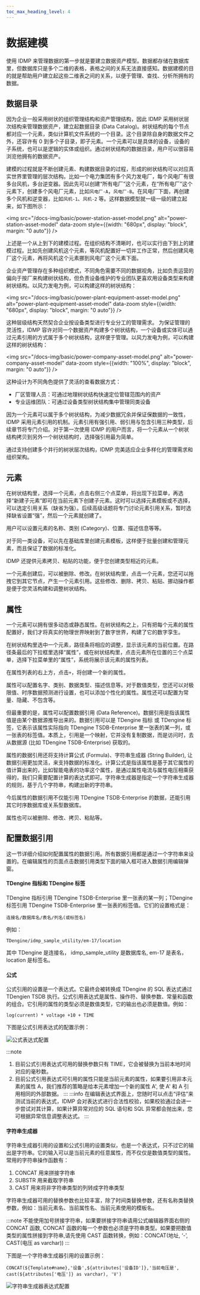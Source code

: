 ```yaml
---
toc_max_heading_level: 4
---
```


# 数据建模

使用 IDMP 来管理数据的第一步就是要建立数据资产模型。数据都存储在数据库里，但数据库只是多个二维的表格，表格之间的关系无法直接感知。数据建模的目的就是帮助用户建立起这些二维表之间的关系，以便于管理、查找、分析所拥有的数据。

## 数据目录

因为企业一般采用树状的组织管理结构和资产管理结构，因此 IDMP 采用树状层次结构来管理数据资产，建立起数据目录 (Data Catalog)。树状结构的每个节点都对应一个元素，类似计算机文件系统的一个目录。这个目录除自身的数据文件之外，还容许有 0 到多个子目录，即子元素。一个元素可以是具体的设备，设备的子系统，也可以是逻辑的实体或组织。通过树状结构的数据目录，用户可以很容易浏览他拥有的数据资产。

建模的过程就是不断创建元素、构建数据目录的过程，形成的树状结构可以对应真实世界里管理的层次结构。比如一个电力集团有多个风力发电厂，每个风电厂有很多台风机，多台逆变器。因此先可以创建“所有电厂”这个元素，在“所有电厂”这个元素下，创建多个风电厂元素，比如`风电厂-A`，`风电厂-B`。在风电厂下面，再创建多个风机和逆变器，比如`风机-1`、`风机-2` 等。这样数据模型就一级一级的建立起来，如下图所示：

<img
src="/docs-img/basic/power-station-asset-model.png"
alt="power-station-asset-model" data-zoom style={{width: "680px", display: "block", margin: "0 auto"}} />

上述是一个从上到下的建模过程。在组织结构不清晰时，也可以实行由下到上的建模过程。比如先创建风机这个元素，等风机配置好一切并工作正常，然后创建风电厂这个元素，再将风机这个元素挪到风电厂这个元素下面。

企业资产管理存在多种组织模式，不同角色需要不同的数据视角，比如负责运营的偏向于按厂来构建树状结构，但负责设备维护的专业团队更喜欢用设备类型来构建树状结构。以风力发电为例，可以构建这样的树状结构：

<img src="/docs-img/basic/power-plant-equipment-asset-model.png"
alt="power-plant-equipment-asset-model" data-zoom style={{width: "680px", display: "block", margin: "0 auto"}} />

这种层级结构天然契合企业按设备类型进行专业分工的管理需求。
为保证管理的灵活性，IDMP 容许对同一个数据资产构建多个树状结构，一个设备或实体可以通过元素引用的方式属于多个树状结构，这样便于管理。以风力发电为例，可以构建这样的树状结构：

<img src="/docs-img/basic/power-company-asset-model.png" alt="power-company-asset-model" data-zoom  style={{width: "100%", display: "block", margin: "0 auto"}} />

这种设计为不同角色提供了灵活的查看数据方式：

- 厂区管理人员：可通过地理树状结构快速定位管辖范围内的资产
- 专业运维团队：可通过设备类型树状结构集中管理同类设备

因为一个元素可以属于多个树状结构，为减少数据冗余并保证保数据的一致性，IDMP 采用元素引用的机制。元素引用有强引用、弱引用与包含引用三种类型，后续章节将专门介绍。对于第一次使用 IDMP 的用户而言，将一个元素从一个树状结构拷贝到另外一个树状结构时，选择强引用最为简单。

通过支持创建多个并行的树状层次结构，IDMP 完美适应企业多样化的管理需求和组织架构。

## 元素

在树状结构里，选择一个元素，点击右侧三个点菜单，将出现下拉菜单，再选择“新建子元素”即可在当前元素下创建子元素。这时可以选择元素模板或不选择，可以选定引用关系（缺省为强）。后续高级话题将专门讨论元素引用关系，暂时选择缺省设置“强”，然后一个元素就创建了。

用户可以设置元素的名称、类别 (Category)、位置、描述信息等等。

对于同一类设备，可以先在基础库里创建元素模板，这样便于批量创建和管理元素，而且保证了数据的标准化。

IDMP 还提供元素拷贝、粘贴的功能，便于您创建类型相近的元素。

一个元素创建后，可以被删除、修改。在树状结构里，点击一个元素，您还可以拖拽它到其它节点，产生一个元素引用。这些修改、删除、拷贝、粘贴、挪动操作都是便于您灵活构建和调整树状结构。

## 属性

一个元素可以拥有很多动态或静态属性。在树状结构之上，只有把每个元素的属性配置好，我们才将真实的物理世界映射到了数字世界，构建了它的数字孪生。

在树状结构里选中一个元素，路径条将相应的调整，显示该元素的当前位置。在路径条最后的下拉框里选择“属性”，或在树状结构里，点击元素所在位置的三个点菜单，选择下拉菜单里的“属性”，系统将展示该元素的属性列表。

在属性列表的右上方，点击`+`，将创建一个新的属性。

属性可以配置名字、类别、数据类型、描述信息等。对于数值类型，您还可以对极限值、时序数据预测进行设置，也可以添加个性化的属性。属性还可以配置为常量、隐藏、不包含等。

但最重要的是，属性可以配置数据引用 (Data Reference)。数据引用是指该属性值是由某个数据源推导出来的。数据引用可以是 TDengine 指标 或 TDengine 标签，它表示该属性实际指向 TDengine TSDB-Enterprise 里一张表的某一列，或一张表的标签值。本质上，引用是一个映射，它并没有复制数据，而是访问时，去从数据源 (比如 TDengine TSDB-Enterprise) 获取的。

属性的数据引用还将支持计算公式 (Formula)、字符串生成器 (String Builder), 让数据引用更加灵活，来支持数据的标准化。计算公式是指该属性是基于其它属性的值计算出来的，比如智能电表的功率这个属性，是通过属性电流与属性电压相乘获得的，我们只需要配置计算的表达式即可。字符串生成器是指定一个字符串生成器的规则，基于几个字符串，构建出新的字符串。

今后属性的数据引用不仅能引用 TDengine TSDB-Enterprise 的数据，还能引用其它时序数据库或关系型数据库。

属性也可以被删除、修改、拷贝、粘贴等。

## 配置数据引用

这一节详细介绍如何配置属性的数据引用。所有数据引用都是通过一个字符串来设置的。在编辑属性的页面点击数据引用类型下面的输入框可进入数据引用编辑弹窗。

#### TDengine 指标和 TDengine 标签
TDengine 指标引用 TDengine TSDB-Enterprise 里一张表的某一列；TDengine 标签引用 TDengine TSDB-Enterprise 里一张表的标签值。它们的设置格式是：
```
连接名/数据库名/表名/列名(或标签名)
```
例如： 
```
TDengine/idmp_sample_utility/em-17/location
```
其中 TDengine 是连接名， idmp_sample_utility 是数据库名, em-17 是表名， location 是标签名。

#### 公式
公式引用的设置是一个表达式。它最终会被转换成 TDengine 的 SQL 表达式通过 TDengien TSDB 执行。公式引用表达式是属性、操作符、替换参数、常量和函数的组合。它引用的属性的类型必须是数值类型，它的输出也必须是数值。例如：
```
log(current) * voltage +10 + TIME
```
下图是公式引用表达式的配置示例：

![公式表达式配置](/docs-img/basic/formula-setting.png)

:::note
1. 目前公式引用表达式可用的替换参数只有 TIME，它会被替换为当前本地时间对应的毫秒数。
2. 目前公式引用表达式可引用的属性只能是当前元素的属性，如果要引用非本元素的属性 A，我们推荐的策略是给本元素增加一个新的属性 A', 使 A' 和 A 引用相同的外部数据。
:::
:::info
在编辑表达式界面上，您随时可以点击“评估”来测试当前的表达式，IDMP 会对表达式进行合法性校验，如果校验通过会进一步尝试对其计算，如果计算异常对应的 SQL 语句和 SQL 异常都会抛出来，您可根据异常信息调整表达式。
:::

#### 字符串生成器
字符串生成器引用的设置和公式引用的设置类似，也是一个表达式，只不过它的输出是字符串。它的输入可以是当前元素的任意属性，而不仅仅是数值类型的属性。常用的字符串操作函数有：
1. CONCAT 用来拼接字符串
2. SUBSTR 用来截取字符串
3. CAST 用来将非字符串类型的列转成字符串类型

字符串生成器可用的替换参数也比较丰富，除了时间类替换参数，还有名称类替换参数，例如：当前元素名、当前属性名、当前元素使用的模板名。

:::note
不能使用加号拼接字符串，如果要拼接字符串请用公式编辑器界面右侧的 CONCAT 函数, CONCAT 函数的每一个参数也必须是字符串类型。如果要把数值类型的属性拼接到字符串,请先使用 CAST 函数转换，例如：CONCAT(地址, ‘-’, CAST(电压 as varchar))
:::

下图是一个字符串生成器引用的设置示例：
```
CONCAT(${Template#name},'设备',${attributes['设备ID']},'当前电压是', cast(${attributes['电压']} as varchar), 'V')
```
![字符串生成器表达式配置](/docs-img/basic/string-builder.png)